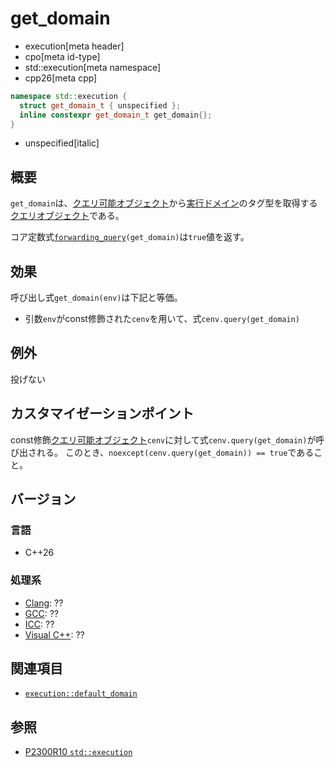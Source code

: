 # get_domain
* execution[meta header]
* cpo[meta id-type]
* std::execution[meta namespace]
* cpp26[meta cpp]

```cpp
namespace std::execution {
  struct get_domain_t { unspecified };
  inline constexpr get_domain_t get_domain{};
}
```
* unspecified[italic]

## 概要
`get_domain`は、[クエリ可能オブジェクト](../queryable.md)から[実行ドメイン](default_domain.md)のタグ型を取得する[クエリオブジェクト](../queryable.md)である。

コア定数式[`forwarding_query`](../forwarding_query.md)`(get_domain)`は`true`値を返す。


## 効果
呼び出し式`get_domain(env)`は下記と等価。

- 引数`env`がconst修飾された`cenv`を用いて、式`cenv.query(get_domain)`


## 例外
投げない


## カスタマイゼーションポイント
const修飾[クエリ可能オブジェクト](../queryable.md)`cenv`に対して式`cenv.query(get_domain)`が呼び出される。
このとき、`noexcept(cenv.query(get_domain)) == true`であること。


## バージョン
### 言語
- C++26

### 処理系
- [Clang](/implementation.md#clang): ??
- [GCC](/implementation.md#gcc): ??
- [ICC](/implementation.md#icc): ??
- [Visual C++](/implementation.md#visual_cpp): ??


## 関連項目
- [`execution::default_domain`](default_domain.md)


## 参照
- [P2300R10 `std::execution`](https://www.open-std.org/jtc1/sc22/wg21/docs/papers/2024/p2300r10.html)
